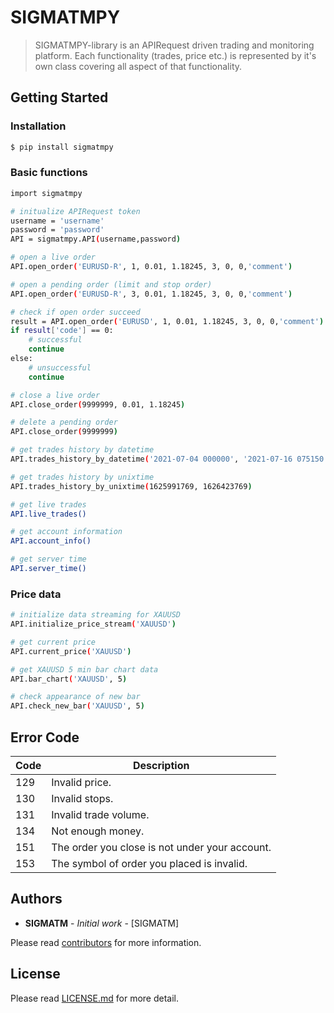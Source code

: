 # SIGMATMPY

> SIGMATMPY-library is an APIRequest driven trading and monitoring platform. Each functionality (trades, price etc.) is represented by it's own class covering all aspect of that functionality.


## Getting Started

### Installation

```sh
$ pip install sigmatmpy
```

### Basic functions

```sh
import sigmatmpy

# initualize APIRequest token
username = 'username'
password = 'password'
API = sigmatmpy.API(username,password)

# open a live order
API.open_order('EURUSD-R', 1, 0.01, 1.18245, 3, 0, 0,'comment')

# open a pending order (limit and stop order)
API.open_order('EURUSD-R', 3, 0.01, 1.18245, 3, 0, 0,'comment')

# check if open order succeed
result = API.open_order('EURUSD', 1, 0.01, 1.18245, 3, 0, 0,'comment')
if result['code'] == 0:
    # successful
    continue
else:
    # unsuccessful
    continue

# close a live order 
API.close_order(9999999, 0.01, 1.18245)

# delete a pending order 
API.close_order(9999999)

# get trades history by datetime 
API.trades_history_by_datetime('2021-07-04 000000', '2021-07-16 075150')

# get trades history by unixtime 
API.trades_history_by_unixtime(1625991769, 1626423769)

# get live trades
API.live_trades()

# get account information
API.account_info()

# get server time
API.server_time()
```

### Price data

```sh
# initialize data streaming for XAUUSD
API.initialize_price_stream('XAUUSD')

# get current price
API.current_price('XAUUSD')

# get XAUUSD 5 min bar chart data
API.bar_chart('XAUUSD', 5)

# check appearance of new bar
API.check_new_bar('XAUUSD', 5)

```

## Error Code 

| Code | Description                                    |
|------|------------------------------------------------|
| 129  | Invalid price.                                 |
| 130  | Invalid stops.                                 |
| 131  | Invalid trade volume.                          |
| 134  | Not enough money.                              |
| 151  | The order you close is not under your account. |
| 153  | The symbol of order you placed is invalid.     |


## Authors 

* **SIGMATM** - *Initial work* - [SIGMATM]

Please read [contributors](#) for more information.

## License

Please read [LICENSE.md](LICENSE.md) for more detail.